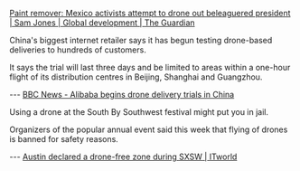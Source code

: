 <!-- njnmdoc:  title="Drones"  -->

[Paint remover: Mexico activists attempt to drone out beleaguered president | Sam Jones | Global development | The Guardian](http://www.theguardian.com/global-development/2015/oct/15/mexico-droncita-rexiste-collective-president-enrique-pena-nieto)

China's biggest internet retailer says it has begun testing drone-based deliveries to hundreds of customers.



It says the trial will last three days and be limited to areas within a one-hour flight of its distribution centres in Beijing, Shanghai and Guangzhou.



 --- [BBC News - Alibaba begins drone delivery trials in China](http://www.bbc.com/news/technology-31129804)

Using a drone at the South By Southwest festival might put you in jail.



Organizers of the popular annual event said this week that flying of drones is banned for safety reasons.



 --- [Austin declared a drone-free zone during SXSW | ITworld](http://www.itworld.com/article/2896354/austin-declared-a-dronefree-zone-during-sxsw.html)

